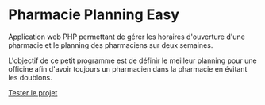 # Pharmacie Planning Easy

Application web PHP permettant de gérer les horaires d'ouverture d'une pharmacie
et le planning des pharmaciens sur deux semaines.

L'objectif de ce petit programme est de définir le meilleur planning pour une
officine afin d'avoir toujours un pharmacien dans la pharmacie en évitant les
doublons.

[Tester le projet](https://meditrust.io/toolsHelp/Pharmacie/)
